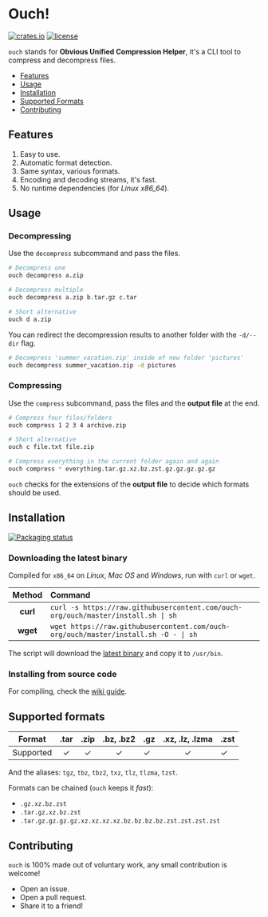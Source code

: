 # Ouch!

[![crates.io](https://img.shields.io/crates/v/ouch.svg?style=for-the-badge&logo=rust)](https://crates.io/crates/ouch) [![license](https://img.shields.io/badge/license-MIT-blue.svg?style=for-the-badge&logo=Open-Source-Initiative&logoColor=ffffff)](https://github.com/ouch-org/ouch/blob/main/LICENSE)

`ouch` stands for **Obvious Unified Compression Helper**, it's a CLI tool to compress and decompress files.

- [Features](#features)
- [Usage](#usage)
- [Installation](#installation)
- [Supported Formats](#supported-formats)
- [Contributing](#contributing)

## Features

1. Easy to use.
2. Automatic format detection.
3. Same syntax, various formats.
4. Encoding and decoding streams, it's fast. <!-- We should post benchmarks in our wiki and link them here -->
5. No runtime dependencies (for _Linux x86_64_).

## Usage

### Decompressing

Use the `decompress` subcommand and pass the files.

```sh
# Decompress one
ouch decompress a.zip

# Decompress multiple
ouch decompress a.zip b.tar.gz c.tar

# Short alternative
ouch d a.zip
```

You can redirect the decompression results to another folder with the `-d/--dir` flag.

```sh
# Decompress 'summer_vacation.zip' inside of new folder 'pictures'
ouch decompress summer_vacation.zip -d pictures
```

### Compressing

Use the `compress` subcommand, pass the files and the **output file** at the end.

```sh
# Compress four files/folders
ouch compress 1 2 3 4 archive.zip

# Short alternative
ouch c file.txt file.zip

# Compress everything in the current folder again and again
ouch compress * everything.tar.gz.xz.bz.zst.gz.gz.gz.gz.gz
```

`ouch` checks for the extensions of the **output file** to decide which formats should be used.

## Installation

[![Packaging status](https://repology.org/badge/vertical-allrepos/ouch.svg)](https://repology.org/project/ouch/versions)

### Downloading the latest binary

Compiled for `x86_64` on _Linux_, _Mac OS_ and _Windows_, run with `curl` or `wget`.

| Method    | Command                                                                            |
|:---------:|:-----------------------------------------------------------------------------------|
| **curl**  | `curl -s https://raw.githubusercontent.com/ouch-org/ouch/master/install.sh \| sh`   |
| **wget**  | `wget https://raw.githubusercontent.com/ouch-org/ouch/master/install.sh -O - \| sh` |


The script will download the [latest binary](https://github.com/ouch-org/ouch/releases) and copy it to `/usr/bin`.

### Installing from source code

For compiling, check the [wiki guide](https://github.com/ouch-org/ouch/wiki/Compiling-and-installing-from-source-code).

## Supported formats

| Format        | .tar | .zip | .bz, .bz2 | .gz | .xz, .lz, .lzma | .zst |
|:-------------:|:----:|:----:|:---------:| --- |:---------------:| --- |
| Supported | ✓   | ✓   | ✓         | ✓  |   ✓            | ✓  |

And the aliases: `tgz`, `tbz`, `tbz2`, `txz`, `tlz`, `tlzma`, `tzst`.

Formats can be chained (`ouch` keeps it _fast_):

- `.gz.xz.bz.zst`
- `.tar.gz.xz.bz.zst`
- `.tar.gz.gz.gz.gz.xz.xz.xz.xz.bz.bz.bz.bz.zst.zst.zst.zst`

## Contributing

`ouch` is 100% made out of voluntary work, any small contribution is welcome!

- Open an issue.
- Open a pull request.
- Share it to a friend!
